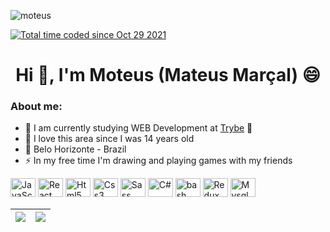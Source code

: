 <html>
 <p align="left"> <img src="https://komarev.com/ghpvc/?username=mooteus&label=Profile%20views&color=0e75b6&style=flat" alt="moteus" /> </p>
 <a href="https://wakatime.com/@1bad294a-718f-4416-bdd7-84bef13d5b8e"><img src="https://wakatime.com/badge/user/1bad294a-718f-4416-bdd7-84bef13d5b8e.svg" alt="Total time coded since Oct 29 2021" /></a>
<h1 align="center">Hi 👋, I'm Moteus (Mateus Marçal) 😄</h1>

### About me:
  
- 🤔 I am currently studying WEB Development at [Trybe](https://www.betrybe.com/) 💚 
- 🥰 I love this area since I was 14 years old
- 🚩 Belo Horizonte - Brazil
- ⚡ In my free time I'm drawing and playing games with my friends

<div style="display: inline_block">
	<img src="https://cdn.jsdelivr.net/gh/devicons/devicon/icons/javascript/javascript-original.svg" alt="JavaScript" height="30px" width="40px">
	<img src="https://cdn.jsdelivr.net/gh/devicons/devicon/icons/react/react-original.svg" alt="React" height="30px" width="40px">
	<img src="https://cdn.jsdelivr.net/gh/devicons/devicon/icons/html5/html5-original.svg" alt="Html5" height="30px" width="40px">
	<img src="https://cdn.jsdelivr.net/gh/devicons/devicon/icons/css3/css3-original.svg" alt="Css3" height="30px" width="40px">
		<img src="https://cdn.jsdelivr.net/gh/devicons/devicon/icons/sass/sass-original.svg" alt="Sass" height="30px" width="40px">
		<img src="https://cdn.jsdelivr.net/gh/devicons/devicon/icons/csharp/csharp-original.svg" alt="C#" height="30px" width="40px">
		<img src="https://cdn.jsdelivr.net/gh/devicons/devicon/icons/bash/bash-original.svg" alt="bash" height="30px" width="40px">
		<img src="https://cdn.jsdelivr.net/gh/devicons/devicon/icons/redux/redux-original.svg" alt="Redux" height="30px" width="40px">
		<img src="https://cdn.jsdelivr.net/gh/devicons/devicon/icons/mysql/mysql-original.svg" alt="Mysql" height="30px" width="40px">
</div>
</html>

| <a href="(https://github.com/Mooteus"> <img align="center" src="https://github-readme-stats.vercel.app/api?username=mooteus&count_private=true&theme=github_dark&show_icons=true" /></a> | <a href="https://github.com/mooteus/"><img align="center" src="https://github-readme-stats.vercel.app/api/top-langs/?username=mooteus&langs_count=8&layout=compact&theme=github_dark&count_private=true" /></a>| 
| ------------- | ------------- |

